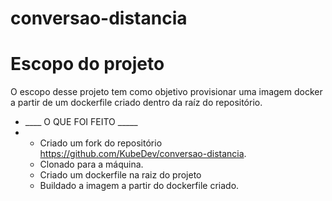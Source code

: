 # conversao-distancia
# Escopo do projeto
O escopo desse projeto tem como objetivo provisionar uma imagem docker a partir de um dockerfile criado dentro da raíz do repositório.


+ ____ O QUE FOI FEITO _____
+ - Criado um fork do repositório https://github.com/KubeDev/conversao-distancia.
  - Clonado para a máquina.
  - Criado um dockerfile na raiz do projeto
  - Buildado a imagem a partir do dockerfile criado.
